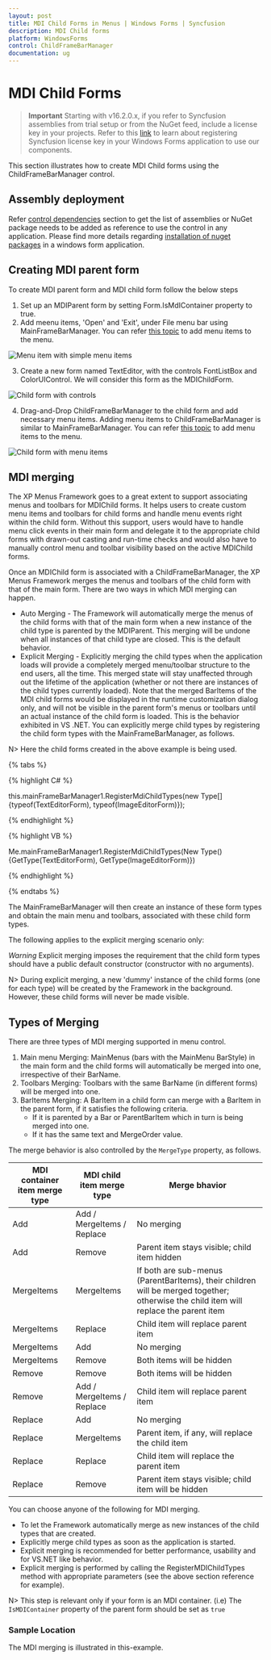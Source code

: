 ```yaml
---
layout: post
title: MDI Child Forms in Menus | Windows Forms | Syncfusion
description: MDI Child forms
platform: WindowsForms
control: ChildFrameBarManager 
documentation: ug
---
```


# MDI Child Forms

>**Important**
Starting with v16.2.0.x, if you refer to Syncfusion assemblies from trial setup or from the NuGet feed, include a license key in your projects. Refer to this [link](https://help.syncfusion.com/common/essential-studio/licensing/license-key) to learn about registering Syncfusion license key in your Windows Forms application to use our components.

This section illustrates how to create MDI Child forms using the ChildFrameBarManager control.

## Assembly deployment

Refer [control dependencies](https://help.syncfusion.com/windowsforms/control-dependencies#childframebarmanager) section to get the list of assemblies or NuGet package needs to be added as reference to use the control in any application. Please find more details regarding [installation of nuget packages](https://help.syncfusion.com/windowsforms/nuget-packages) in a windows form application.

## Creating MDI parent form

To create MDI parent form and MDI child form follow the below steps

1. Set up an MDIParent form by setting Form.IsMdIContainer property to true.
2. Add meenu items, 'Open' and 'Exit', under File menu bar using MainFrameBarManager. You can refer [this topic](https://help.syncfusion.com/windowsforms/menus/adding-menu-items-via-code) to add menu items to the menu.

![Menu item with simple menu items](MDI-Child-Forms-images/form_with_menu_items.jpeg)

3. Create a new form named TextEditor, with the controls FontListBox and ColorUIControl. We will consider this form as the MDIChildForm.

![Child form with controls](MDI-Child-Forms-images/MDI_child_form.jpeg)

4. Drag-and-Drop ChildFrameBarManager to the child form and add necessary menu items. Adding menu items to ChildFrameBarManager is similar to MainFrameBarManager. You can refer [this topic](https://help.syncfusion.com/windowsforms/menus/adding-menu-items-via-designer) to add menu items to the menu.

![Child form with menu items](MDI-Child-Forms-images/child_form_with_menu_items.jpeg)

## MDI merging

The XP Menus Framework goes to a great extent to support associating menus and toolbars for MDIChild forms. It helps users to create custom menu items and toolbars for child forms and handle menu events right within the child form. Without this support, users would have to handle menu click events in their main form and delegate it to the appropriate child forms with drawn-out casting and run-time checks and would also have to manually control menu and toolbar visibility based on the active MDIChild forms.

Once an MDIChild form is associated with a ChildFrameBarManager, the XP Menus Framework merges the menus and toolbars of the child form with that of the main form. There are two ways in which MDI merging can happen.

* Auto Merging - The Framework will automatically merge the menus of the child forms with that of the main form when a new instance of the child type is parented by the MDIParent. This merging will be undone when all instances of that child type are closed. This is the default behavior.
* Explicit Merging - Explicitly merging the child types when the application loads will provide a completely merged menu/toolbar structure to the end users, all the time. This merged state will stay unaffected through out the lifetime of the application (whether or not there are instances of the child types currently loaded). Note that the merged BarItems of the MDI child forms would be displayed in the runtime customization dialog only, and will not be visible in the parent form's menus or toolbars until an actual instance of the child form is loaded. This is the behavior exhibited in VS .NET. You can explicitly merge child types by registering the child form types with the MainFrameBarManager, as follows.

N> Here the child forms created in the above example is being used.

{% tabs %}

{% highlight C# %}

this.mainFrameBarManager1.RegisterMdiChildTypes(new Type[]{typeof(TextEditorForm), typeof(ImageEditorForm)});

{% endhighlight %}

{% highlight VB %}

Me.mainFrameBarManager1.RegisterMdiChildTypes(New Type() {GetType(TextEditorForm), GetType(ImageEditorForm)})

{% endhighlight %}

{% endtabs %}

The MainFrameBarManager will then create an instance of these form types and obtain the main menu and toolbars, associated with these child form types. 

The following applies to the explicit merging scenario only:

_Warning_ Explicit merging imposes the requirement that the child form types should have a public default constructor (constructor with no arguments).

N> During explicit merging, a new 'dummy' instance of the child forms (one for each type) will be created by the Framework in the background. However, these child forms will never be made visible.

## Types of Merging

There are three types of MDI merging supported in menu control.

1. Main menu Merging: MainMenus (bars with the MainMenu BarStyle) in the main form and the child forms will automatically be merged into one, irrespective of their BarName.
2. Toolbars Merging: Toolbars with the same BarName (in different forms) will be merged into one.
3. BarItems Merging: A BarItem in a child form can merge with a BarItem in the parent form, if it satisfies the following criteria.
   * If it is parented by a Bar or ParentBarItem which in turn is being merged into one.
   * If it has the same text and MergeOrder value.

The merge behavior is also controlled by the `MergeType` property, as follows.

| MDI container item merge type | MDI child item merge type | Merge bhavior |
|----------------------|-----------------------|------------------------------|
| Add | Add / MergeItems / Replace | No merging |
| Add | Remove | Parent item stays visible; child item hidden |
| MergeItems | MergeItems | If both are sub-menus (ParentBarItems), their children will be merged together; otherwise the child item will replace the parent item |
| MergeItems | Replace | Child item will replace parent item |
| MergeItems | Add | No merging |
| MergeItems | Remove | Both items will be hidden |
| Remove | Remove | Both items will be hidden |
| Remove | Add / MergeItems / Replace | Child item will replace parent item |
| Replace | Add | No merging |
| Replace | MergeItems | Parent item, if any, will replace the child item |
| Replace | Replace | Child item will replace the parent item |
| Replace | Remove | Parent item stays visible; child item will be hidden |

You can choose anyone of the following for MDI merging.

* To let the Framework automatically merge as new instances of the child types that are created.
* Explicitly merge child types as soon as the application is started.
* Explicit merging is recommended for better performance, usability and for VS.NET like behavior.
* Explicit merging is performed by calling the RegisterMDIChildTypes method with appropriate parameters (see the above section reference for example).

N> This step is relevant only if your form is an MDI container. (i.e) The `IsMDIContainer` property of the parent form should be set as `true`

### Sample Location

The MDI merging is illustrated in this-example.